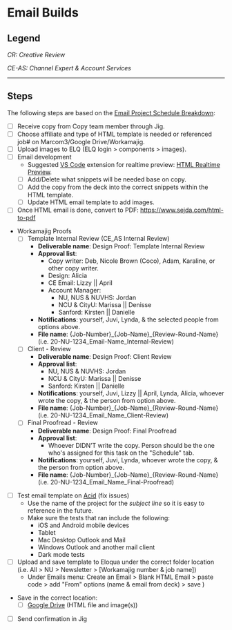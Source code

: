# Email Builds

## Legend
*CR: Creative Review*

*CE-AS: Channel Expert & Account Services*

---

## Steps
The following steps are based on the [Email Project Schedule Breakdown](https://docs.google.com/spreadsheets/d/1-YDvSdWL7-4Rg9_A_a0Sr51ORVJpds756IwNvv0iFI4/edit#gid=0):
- [ ] Receive copy from Copy team member through Jig.
- [ ] Choose affiliate and type of HTML template is needed or referenced job# on Marcom3/Google Drive/Workamajig.
- [ ] Upload images to ELQ (ELQ login > components > images).
- [ ] Email development
	- Suggested [VS Code](https://code.visualstudio.com/) extension for realtime preview: [HTML Realtime Preview](https://marketplace.visualstudio.com/items?itemName=ty4z2008.html-preview#review-details).
	- [ ] Add/Delete what snippets will be needed base on copy.
	- [ ] Add the copy from the deck into the correct snippets within the HTML template.
	- [ ] Update HTML email template to add images.
- [ ] Once HTML email is done, convert to PDF: https://www.sejda.com/html-to-pdf
- Workamajig Proofs
	- [ ] Template Internal Review (CE_AS Internal Review)
		- **Deliverable name**: Design Proof: Template Internal Review
		- **Approval list**:
			- Copy writer: Deb, Nicole Brown (Coco), Adam, Karaline, or other copy writer.
			- Design: Alicia
			- CE Email: Lizzy || April
			- Account Manager:
				- NU, NUS & NUVHS: Jordan
				- NCU & CityU: Marissa || Denisse
				- Sanford: Kirsten || Danielle
		- **Notifications**: yourself, Juvi, Lynda, & the selected people from options above.
		- **File name**: {Job-Number}\_{Job-Name}\_{Review-Round-Name} (i.e. 20-NU-1234_Email-Name_Internal-Review)
	- [ ] Client - Review
		- **Deliverable name**: Design Proof: Client Review
		- **Approval list**:
			- NU, NUS & NUVHS: Jordan
			- NCU & CityU: Marissa || Denisse
			- Sanford: Kirsten || Danielle
		- **Notifications**: yourself, Juvi, Lizzy || April, Lynda, Alicia, whoever wrote the copy, & the person from option above.
		- **File name**: {Job-Number}\_{Job-Name}\_{Review-Round-Name} (i.e. 20-NU-1234_Email_Name_Client-Review)
	- [ ] Final Proofread - Review
		- **Deliverable name**: Design Proof: Final Proofread
		- **Approval list**:
			- Whoever DIDN’T write the copy. Person should be the one who's assigned for this task on the "Schedule" tab.
		- **Notifications**: yourself, Juvi, Lynda, whoever wrote the copy, & the person from option above.
		- **File name**: {Job-Number}\_{Job-Name}\_{Review-Round-Name} (i.e. 20-NU-1234_Email_Name_Final-Proofread)
- [ ] Test email template on [Acid](https://www.emailonacid.com/) (fix issues)
	- Use the name of the project for the *subject line* so it is easy to reference in the future.
	- Make sure the tests that ran include the following:
		- iOS and Android mobile devices
		- Tablet
		- Mac Desktop Outlook and Mail
		- Windows Outlook and another mail client
		- Dark mode tests
- [ ] Upload and save template to Eloqua under the correct folder location (i.e. All > NU > Newsletter > [Workamajig number & job name])
	- Under Emails menu: Create an Email > Blank HTML Email > paste code > add "From" options (name & email from deck) > save )
- Save in the correct location:
	- [ ] [Google Drive](https://drive.google.com/drive/folders/1QmKy2TpwRX23dFknkixXDEHUb_eAkcdY?usp=sharing) (HTML file and image(s))
- [ ] Send confirmation in Jig
